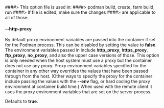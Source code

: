 ####> This option file is used in:
####>   podman build, create, farm build, run
####> If file is edited, make sure the changes
####> are applicable to all of those.
#### **--http-proxy**

By default proxy environment variables are passed into the container if set
for the Podman process. This can be disabled by setting the value to **false**.
The environment variables passed in include **http_proxy**,
**https_proxy**, **ftp_proxy**, **no_proxy**, and also the upper case versions of
those. This option is only needed when the host system must use a proxy but
the container does not use any proxy. Proxy environment variables specified
for the container in any other way overrides the values that have
been passed through from the host. (Other ways to specify the proxy for the
container include passing the values with the **--env** flag, or hard coding the
proxy environment at container build time.)
When used with the remote client it uses the proxy environment variables
that are set on the server process.

Defaults to **true**.
